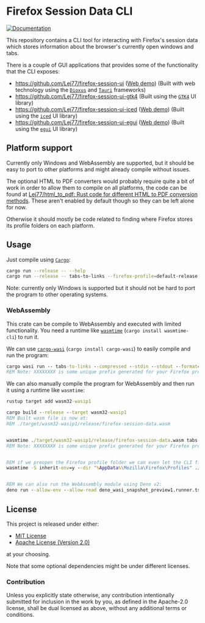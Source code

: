 # Firefox Session Data CLI

<!-- Badge style inspired by https://github.com/dnaka91/advent-of-code/blob/de37024ba3b385694e14f79c849370c0f605f054/README.md -->

<!-- [![Build Status][build-img]][build-url] -->
[![Documentation][doc-img]][doc-url]

<!--
[build-img]: https://img.shields.io/github/actions/workflow/status/Lej77/firefox_session_data/ci.yml?branch=main&style=for-the-badge
[build-url]: https://github.com/Lej77/firefox_session_data/actions/workflows/ci.yml
 -->
<!-- https://shields.io/badges/static-badge -->
[doc-img]: https://img.shields.io/badge/docs.rs-firefox_session_data-4d76ae?style=for-the-badge
[doc-url]: https://lej77.github.io/firefox_session_data

This repository contains a CLI tool for interacting with Firefox's session data which stores information about the browser's currently open windows and tabs.

There is a couple of GUI applications that provides some of the functionality that the CLI exposes:

- <https://github.com/Lej77/firefox-session-ui> ([Web demo](https://lej77.github.io/firefox-session-ui/)) (Built with web technology using the [`Dioxus`](https://crates.io/crates/dioxus) and [`Tauri`](https://crates.io/crates/tauri) frameworks)
- <https://github.com/Lej77/firefox-session-ui-gtk4> (Built using the [`GTK4`](https://crates.io/crates/gtk4) UI library)
- <https://github.com/Lej77/firefox-session-ui-iced> ([Web demo](https://lej77.github.io/firefox-session-ui-iced/)) (Built using the [`iced`](https://crates.io/crates/iced) UI library)
- <https://github.com/Lej77/firefox-session-ui-egui> ([Web demo](https://lej77.github.io/firefox-session-ui-egui/)) (Built using the [`egui`](https://crates.io/crates/egui) UI library)

## Platform support

Currently only Windows and WebAssembly are supported, but it should be easy to port to other platforms and might already compile without issues.

The optional HTML to PDF converters would probably require quite a bit of work in order to allow them to compile on all platforms, the code can be found at [Lej77/html_to_pdf: Rust code for different HTML to PDF conversion methods](https://github.com/Lej77/html_to_pdf). These aren't enabled by default though so they can be left alone for now.

Otherwise it should mostly be code related to finding where Firefox stores its profile folders on each platform.

## Usage

Just compile using [`Cargo`](https://www.rust-lang.org/tools/install):

```bash
cargo run --release -- --help
cargo run --release -- tabs-to-links --firefox-profile=default-release --output=./my-links
```

Note: currently only Windows is supported but it should not be hard to port the program to other operating systems.

### WebAssembly

This crate can be compile to WebAssembly and executed with limited functionality. You need a runtime like [`wasmtime`](https://crates.io/crates/wasmtime-cli) (`cargo install wasmtime-cli`) to run it.

We can use [`cargo-wasi`](https://crates.io/crates/cargo-wasi) (`cargo install cargo-wasi`) to easily compile and run the program:

```cmd
cargo wasi run -- tabs-to-links --compressed --stdin --stdout --format=text >.temp.txt <%AppData%/Mozilla/Firefox/Profiles/XXXXXXXX.default-release/sessionstore-backups/recovery.jsonlz4
REM Note: XXXXXXXX is some unique prefix generated for your Firefox profile.
```

We can also manually compile the program for WebAssembly and then run it using a runtime like `wasmtime`:

```cmd
rustup target add wasm32-wasip1

cargo build --release --target wasm32-wasip1
REM Built wasm file is now at:
REM ./target/wasm32-wasip1/release/firefox-session-data.wasm


wasmtime ./target/wasm32-wasip1/release/firefox-session-data.wasm tabs-to-links --compressed --stdin --stdout --format=text >.temp.txt <%AppData%/Mozilla/Firefox/Profiles/XXXXXXXX.default-release/sessionstore-backups/recovery.jsonlz4
REM Note: XXXXXXXX is some unique prefix generated for your Firefox profile.


REM if we preopen the Firefox profile folder we can even let the CLI find the input file's exact path:
wasmtime -S inherit-env=y --dir "%AppData%\Mozilla\Firefox\Profiles" ./target/wasm32-wasip1/release/firefox-session-data.wasm tabs-to-links --firefox-profile=default-release --stdout --format=text >.temp.txt


REM We can also run the WebAssembly module using Deno v2:
deno run --allow-env --allow-read deno_wasi_snapshot_preview1.runner.ts ./target/wasm32-wasip1/release/firefox-session-data.wasm tabs-to-links tabs-to-links --firefox-profile=default-release --stdout --format=text >.temp.txt
```

## License

This project is released under either:

- [MIT License](./LICENSE-MIT)
- [Apache License (Version 2.0)](./LICENSE-APACHE)

at your choosing.

Note that some optional dependencies might be under different licenses.

### Contribution

Unless you explicitly state otherwise, any contribution intentionally
submitted for inclusion in the work by you, as defined in the Apache-2.0
license, shall be dual licensed as above, without any additional terms or
conditions.
